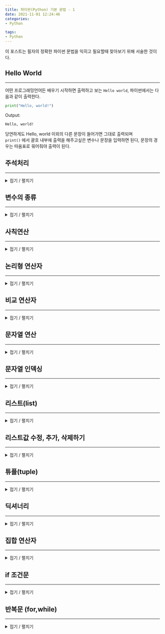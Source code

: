 ```yaml
---
title: 파이썬(Python) 기본 문법 - 1
date: 2021-11-01 12:24:46
categories: 
- Python

tags: 
- Python
---
```



이 포스트는 필자의 정확한 파이썬 문법을 익히고 필요할때 찾아보기 위해 서술한 것이다. 

## Hello World

---
어떤 프로그래밍언어든 배우기 시작하면 출력하고 보는 `Hello world`, 파이썬에서는 다음과 같이 출력한다.
```python
print("Hello, world!")
```
Output:  
  
    Hello, world!
당연하게도 Hello, world 이외의 다른 문장이 들어가면 그대로 출력되며  
`print()` 에서 괄호 내부에 출력을 해주고싶은 변수나 문장을 입력하면 된다, 문장의 경우는 따옴표로 묶어줘야 출력이 된다.   

## 주석처리 

---
<details> 
<summary>접기 / 펼치기</summary>
<div markdown="1">

프로그래밍 언어마다 주석처리를 해주는 방법이 다르다, 파이썬의 경우에는 다음과 같이 주석처리한다.
```python
# 한줄을 주석처리하는 방법입니다.
"""
여러줄을
한번에 주석처리하는
방법입니다.
"""
print("Hello, world!")
```
Output:  
  
    Hello, world!
위처럼 작성하고 실행시키면 나머지 줄은 모두 주석처리되고 가장 아랫줄인 Hello, world만 출력이 되는걸 볼 수 있다.  

</div>
</details>


## 변수의 종류


---
<details> 
<summary>접기 / 펼치기</summary>
<div markdown="1">

**변수**(Variable)는 (문자나 숫자 같은) 값을 담는 컨테이너로 값을 유지할 필요가 있을 때 사용한다. 여기에 담겨진 값은 다른 값으로 바꿀 수 있다. 변수는 마치 (사람이 쓰는 언어인) 자연어에서 대명사와 비슷한 역할을 한다. 

출처 : [생활코딩 - 변수](https://www.opentutorials.org/course/743/4673)   

다른 프로그래밍언어와 같이 파이썬 역시 다양한 변수의 종류(타입)가 있는데 이번 단락에서는 그것에 대해 알아보겠다.

### int타입 (정수형)
```python
num_int = 1
print(type(num_int))
```
변수에 값을 정수로 주고 그 변수의 타입을 알아본 예제, 출력을 하게되면 `<class 'int'>`가 줄력된다.

### float타입 (실수형)
```python
num_float = 0.2
print(type(num_float))
```
변수에 값을 실수로 주고 그 변수의 타입을 출력한 예제, 출력을 하게되면 `<class 'float'>`가 출력된다.

### bool타입 (논리형)
```python
bool_true = True
print(type(bool_true))
```
변수에 값을 논리타입(True or False)으로 주고 그 변수의 타입을 출력한 예제, 출력하면 `<class 'bool>`이 출력된다.

### None타입
```python
none_x = None
print(type(none_x))
```
`Null`을 나타내는 자료형이다, `None`라는 한가지 값만 가질 수 있다. (왜 필요한지는 아직 모르겠다)

</div>
</details>


## 사칙연산


---
<details> 
<summary>접기 / 펼치기</summary>
<div markdown="1">

파이썬에서의 사칙연산은 일반적인 사칙연산과 같다.  
그리고 나눈후 정수의값만 구하는 `//`, 나머지를 구하는 `%`, 거듭제곱을 뜻하는 `**` 등의 연산자가 있다.
```python
a = 3
b = 2
print('a + b = ', a+b)
print('a - b = ', a-b)
print('a * b = ', a*b)
print('a / b = ', a/b)
print('a // b = ', a//b)
print('a % b = ', a%b)
print('a ** b = ', a**b)
```
Output:  
  
    a + b =  5
    a - b =  1
    a * b =  6
    a / b =  1.5
    a // b =  1
    a % b =  1
    a ** b =  9
위처럼 각각 계산이 된걸 알 수 있다.

### 정리하면 아래와 같다
|연산자|내용|
|:------:|:---:|
|+|두 변수의 합을 계산|
|-|두 변수의 차를 계산|
|*|두 변수의 곱을 계산|
|/|두 변수로 나눈 결과를 float 형으로 반환|
|//|두 변수로 나눈 결과에서 정수 부분만 취함|
|%|두 변수로 나눈 결과에서 나머지 값만 가져옴|
|**|i**j일 경우, i의 j만큼 제곱하여 계산 (예: 2 ** 4 = 24 = 16)|

</div>
</details>



## 논리형 연산자


---
<details> 
<summary>접기 / 펼치기</summary>
<div markdown="1">

논리형 연산자에는 `and` 와 `or`이 있다.  
`and`연산자는 두 조건이 모두 참일때 `True`가 되며 `or`의 경우 두 조건중 하나라도 참일때 `True`가 된다.

### and연산자

```python
print(True and True)
print(True and False)
print(False and True)
print(False and False)
```
Output:  
  
    True
    False
    False
    False
위 결과처럼 두 조건 모두 참일때만 `True`를 반환한다.  
표로 나타내면 다음과 같다.  

|변수1|변수2|AND 연산결과|
|:------:|:---:|:---:|
|True|True|True|
|True|False|False|
|False|True|False|
|False|False|False|


### or 연산자
```python
print(True or True)
print(True or False)
print(False or True)
print(False or False)
```
Output:  
  
    True
    True
    True
    False
위 결과처럼 두 조건 중 하나만 참이라도 `True`를 반환한다.
표로 나타내면 다음과 같다.  

|변수1|변수2|AND 연산결과|
|:------:|:---:|:---:|
|True|True|True|
|True|False|True|
|False|True|True|
|False|False|False|

</div>
</details>


## 비교 연산자


---
<details> 
<summary>접기 / 펼치기</summary>
<div markdown="1">  

비교 연산자에는 `>`,`<`,`>=`,`<=`이 있다.
일단, 예제를 보자.
```python
print(4 > 3)
print(4 < 3)
print(4 >= 3)
print(4 <= 3)
```
Output:  
  
    True
    False
    True
    False
예제처럼 결과는 논리타입으로 출력된다.

</div>
</details>

## 문자열 연산

---
<details> 
<summary>접기 / 펼치기</summary>
<div markdown="1">  

정수나 실수 논리타입뿐만 아니라 문자열도 연산이 가능하다.  
다만 문자열을 뒤에 덧붙이는`+`연산자, 문자열을 횟수만큼 반복해주는`*`연산자만 사용이 가능하다.  
```python
str1 = "Python "
str2 = "Editor "
print('str1 + str2 = ', str1 + str2)
```
Output:  
  
    Python Editor
`+`연산자의 경우 위처럼 문자열 두 개가 나란히 이어붙혀져 출력이 되며,
```python
greet = str1 + str2
print('greet * 3 = ', greet * 3)
```
Output:  
  
    Python Editor Python Editor Python Editor 
`*`연산자의 경우 변수에 담긴 문자열이 정해준 횟수만큼 반복되어 나열된다.
</div>
</details>

## 문자열 인덱싱

---
<details> 
<summary>접기 / 펼치기</summary>
<div markdown="1">

문자열이 있는경우 숫자을 통해 문자열에서 특정 문자만을 출력할 수 있는데 이를 `Indexing` 이라고 한다.  
`Hello world`이라는 문자열이 있다고 하자 그럼 문자열의 각 인덱스는 다음과 같다.  

|문자열|H|e|l|l|o| |w|o|r|l|d|
|:---:|:---:|:---:|:---:|:---:|:---:|:---:|:---:|:---:|:---:|:---:|:---:|
|인덱스|0|1|2|3|4|5|6|7|8|9|10|

이처럼 각 글자마다 인덱스가 배정되며 공백에도 인덱스가 배정된다.  
인덱스를 사용하면 다음과 같은 것도 가능하다.
```python
text_ex = "Hello world"
print(text_ex[2])
print(text_ex[6:10])
print(text_ex[2:11:2])
```
Output:  
  
    l
    worl
    lowrd
위 예제는 문자열을 담은 변수에 인덱싱을 한 것이다  
첫번째 줄은 인덱스'2'의 문자를 가져오는 것인데 인덱스는 0부터 시작하므로 (2번째가아닌)3번째인'l'을 출력한것이다.  
두번째 줄은 인덱스'6'부터 '9'까지(두번째인덱스-1)의 숫자를 가져오는 것이므로 'worl'이 출력되었다.  
세번째 줄은 인덱스'2'부터 '10'까지를 가져오되, 한칸씩 건너뛰고(세번째 숫자가 3이므로) 가져오는것이다.

</div>
</details>


## 리스트(list)

---
<details> 
<summary>접기 / 펼치기</summary>
<div markdown="1">

`리스트`는 여러개의 문자열, 변수, 숫자 등을 담을수 있는 자료구조이다.
리스트의 장점은 다음과 같다.
- 인덱스 번호로 빠른 접근이 가능하다.
- 데이터의 위치에 대해 직접적인 접근(Access)가 가능하다.
```python
fruit = [['apple', 'banana', 'cherry'], 123]
```
위가 리스트의 형태이다.  
리스트의 값은 기본적으로 인덱스가 배정된다 이때는
```python
print(fruit[0])
```
Output:  
  
    ['apple', 'banana', 'cherry']
위와 같은 형태로 나타낼 수 있으며 해당 인덱스의 요소가 리스트라면 리스트 전체를 출력한다.  

만약 위처럼 리스트가 중첩된 형태라면
```python
print(fruit[0][1])
```
Output:  
  
    banana
위처럼 출력이 가능하며 이때 리스트의 요소중 해당 인덱스의 요소가 출력된다.  
물론 이 때도 출력된 문자열에서 다음과 같이 문자열의 요소를 출력하는것도 가능하다.
```python
print(fruit[0][1][3])
```
Output:  
  
    a
위와같이 결과가 출력된다.

</div>
</details>


## 리스트값 수정, 추가, 삭제하기

---
<details> 
<summary>접기 / 펼치기</summary>
<div markdown="1">

리스트가 여러 요소들의 집합이다보니 리스트의 값에 변동이 필요할 때가 있다.  
리스트는 값의 수정, 추가, 삭제가 가능하므로 기능과 문법에 대해 알아둘 필요가 있다.

### 리스트 값 수정하기
```python
a = [0,1,2]
a[1] = "b"
print(a)
```
Output:  
  
    [0, 'b', 2]
별다른 문법없이 리스트의 인덱스에 값을 넣어주니 수정이 되는것을 알 수 있다.

### 리스트 값 추가하기
* ### append
```python
a = [100, 200, 300]
a.append(400)
print(a)

b = [500,600]
a.append(b)
print(a)
```
Output:  
  
    [100, 200, 300, 400]
    [100, 200, 300, 400, [500, 600]]
`리스트명.append(값)`을 통해서 리스트에 값을 추가할 수 있으며 한개의 값만 추가할 수 있다.  
리스트의 경우엔 한가지 값이며 추가할 경우 중첩된 리스트의 형태로 추가가 된다.  

* ### extend
`extend`는 `append`와 거의 같지만 다른점이 하나 있습니다.  
`append`는 인자(리스트, 튜플 등)를 주어도 인자 그대로를 리스트에 추가하지만,  
`extend`는 인자를 줄 경우 인자의 값 하나하나를 리스트에 추가한다.
```python
a = [2, 9, 3]
b = [1, 2, 3]
a.extend(b)
print(a)
```
Output:  
  
    [2, 9, 3, 1, 2, 3]
결과와 같이 `append`와 비교했을때 `extend`된 인자의 값 하나하나가 추가된걸 볼 수 있다.

* ### insert
`insert`는 입력해준 위치의 인덱스에 값을 추가해준다.
```python
a = [1,2,3]
print(a)
a.insert(1,'abc')
print(a)
```
Output:  
  
    [1,2,3]
    [1,'abc',2,3]


### 리스트 값 삭제하기
* ### remove
```python
a =[1,2,1,2]
#리스트의 첫번째 1이 삭제
a.remove(1)
print(a)
#리스트의 두번째 였던 1이 삭제
a.remove(3)
print(a)
```
Output:  
  
    [2, 1, 2]
    [2, 2]
`리스트명.remove()`는 괄호내의 값을 삭제한다.  
만약 값이 리스트내에서 중복될경우 가장 앞에 있는 값을 삭제한다.

* ### del
```python
a = [0,1,2,3,4,5,6,7,8,9]

# 1 삭제
del a[1]
print(a)

b = [0,1,2,3,4,5,6,7,8,9]
# 범위로 삭제
del b[1:3] #list는 항상 시작하는 index부터, 종료하는 n의 n-1까지의 범위를 잡아준다.
print(b)
```
Output:  
  
    [0, 2, 3, 4, 5, 6, 7, 8, 9]
    [0, 3, 4, 5, 6, 7, 8, 9]
`del 리스트명[인덱스]`는 리스트의 인덱스에 위치한 값을 삭제해준다.  
인덱스값에 범위를 주고싶다면 0:4 처럼 넣을수 있으며 이때는 0에서 3번째 값까지 삭제가 된다.

* ### pop
```python
a = [0,1,2,3,4]
r = a.pop(1)

print(a)
print(r)
```
Output:  
  
    [0, 2, 3, 4]
    1
`리스트명.pop()`은 괄호내의 값을 해당 리스트에서 끄집어낸다.

</div>
</details>

## 튜플(tuple)

---
<details> 
<summary>접기 / 펼치기</summary>
<div markdown="1">

`튜플`은 리스트와 비슷하게 여러개의 문자열, 변수, 숫자 등을 담을수 있는 **자료구조**이다.  
튜플과 리스트의 가장 차이점으로는 튜플은 값에대한 수정이 불가하다는 점이다.  
그렇다면 튜플은 무슨 장점이 있느냐 라고 반문할 수 있는데 리스트와 비교한 튜플의 장점은 다음과 같다.  
- 메모리 사용량이 적다.
- 생성 시간이 빠르다.
- 인덱스를 사용하여 튜플의 데이터에 접근하는 시간이 비교적 짧다.

튜플의 문법, 기본형태는 다음과 같다.

```python
tuple1 = (0) # 끝에 콤마(,)를 붙이지 않았을 때
tuple2 = (0,) # 끝에 콤마(,)를 붙여줬을 때
tuple3 = 0,1,2

print(tuple1)
print(tuple2)
print(tuple3)

print(type(tuple1)) # 콤마(,)를 붙여주지 않으면 튜플이 아닙니다.
print(type(tuple2)) # 콤마(,)를 붙여주어야 튜플 자료형 입니다.
print(type(tuple3)) # 여러개의 값 일경우 괄호를 없애주어도 튜플 자료형 입니다.
```
Output:  
  
    0
    (0,)
    (0, 1, 2)
    <class 'int'>
    <class 'tuple'>
    <class 'tuple'>
튜플을 생성할때 튜플이 되기위해서는 콤마(,)가 필수적이다.  
콤마를 작성하지 않으면 타입을 출력했을때 튜플이 아닌 입력한 변수형태로 출력이 된다.

튜플역시 리스트와 같이 인덱싱및 슬라이싱이 가능하다.

### 튜플의 연산
튜플도 연산이 가능한데, 더하거나 곱하는 `+`, `*` 연산자만 사용이 가능하다.
```python
t1 = (0,1,2,3,4)
t2 = ('a','b','c')
t3 = t1+t2
print(t3)
```
Output:  
  
    (0, 1, 2, 3, 4, 'a', 'b', 'c')
</div>
</details>

## 딕셔너리

---
<details> 
<summary>접기 / 펼치기</summary>
<div markdown="1">

딕셔너리는 키와 그에따른 값으로 구성되어있는 파이썬의 **자료구조**이다.  
```python
dic = {'teacher':'alice', 'class': 5, 'studentid': '15', 'list':[1,2,3]}

print(dic['teacher'])
print(dic['class'])
print(dic['list'])
```
Output:

    alice
    5
    [1, 2, 3]

`키`를 출력하면 그와 대응하는 `값`이 출력되는 자료구조이며 자료에 순서가 없는`논시퀀스 자료형`이다.

```python
a = {'name': 'bob', 'job': 'farmer', 'age': 35}
a.keys()
a.values()
```
Output:  
  
    dict_keys(['name', 'job', 'age'])
    dict_values(['bob', 'farmer', 35])
이렇게 키만 출력할수도, 값만 출력할수도 있다.

</div>
</details>

## 집합 연산자

---
<details> 
<summary>접기 / 펼치기</summary>
<div markdown="1">

파이썬에도 집합연산이 있고, 자료구조들의 합,교,차집합에 대한 연산을 할수 있다.  
기호는 `|`,`&`,`-`이며, 각각의 예시는 다음과 같다.
```python
a = {1,2,3,4}
b = {3,4,5,6}
print(a|b) 
print(a&b)
print(a-b)
```
Output:  
  
    {1, 2, 3, 4, 5, 6}
    {3, 4}
    {1, 2}

</div>
</details>

## if 조건문

---
<details> 
<summary>접기 / 펼치기</summary>
<div markdown="1">

**조건문**이란 작성자가 명시한 조건식의 결과인 `boolean`값이 참인지 거짓인지에 따라 달라지는 계산이나 상황을 수행하는 문장이다.
```python
a = -5

if a>5:
    print('a는 5이상입니다')

elif a > 0:
    print("a는 0초과, 5이하입니다")

else:
    print("a는 음수입니다")
```
Output:  
  
    a는 음수입니다.

조건식에는 기본적으로 조건식이 들어가지만 `True`나 `False`등의 직접적인 `bool`형 변수가 삽입될수도 있으며, `and`,`or` 등과 결합하여 여러가지의 조건식을 사용할수도 있다.

</div>
</details>

## 반복문 (for,while)

---
<details> 
<summary>접기 / 펼치기</summary>
<div markdown="1">

같은동작을 여러번 반복해야 할 때 같은코드를 여러번 적어넣는건 비효율적이다.
그럴때 반복문을 사용하면 훨씬 적은양의 코드로도 같은효과를 낼 수 있다.

* ### for문
* for문의 기본 구조
```python
for 변수 in 리스트(또는 튜플, 문자열) :
    수행할 문장1
    수행할 문장2
```
리스트나 튜플, 문자열의 첫 번째 요소부터 마지막 요소까지 차례로 변수에 대입되어 "수행할 문장1", "수행할 문장2" 등이 수행된다.
```python
a = ['1','2','3']
for i in a :
    print(i)
```
Output:  
  
    1
    2
    3

리스트 `a`의 첫번째 값인 1이 `i`에 대입되고 `print(i)`가 출력된다.  
다음엔 두번째 값인 2가 대입되고 출력된다.  
이것을 마지막 값까지 반복한다.

* ### while문
* while문의 기본 구조
```python
while <조건문>:
    <수행할 문장1>
    <수행할 문장2>
    <수행할 문장3>
    ...
```
`while`문은 `for`보다는 간단하다. `while`, `조건문`, `실행문` 이 세개면 완성되기 때문이다.  
이러한 특성때문에 `while`문은 조건문을 거짓으로 만들어주는 문장이 없다면 무한실행된다. ~~프로그램 뻗는다~~  
간단한 예제를 보면 다음과 같다.
```python
i = 0
while i <= 5 :
    print("{}번째 반복입니다.".format(i))
    i += 1
```
Output:  
  
    0번째 반복입니다.
    1번째 반복입니다.
    2번째 반복입니다.
    3번째 반복입니다.
    4번째 반복입니다.
    5번째 반복입니다.
변수 `i`로 인해 자동으로 조건식이 `False`가 되면서 `while`문이 종료되는 모습이다.  
이렇듯 `while`문은 조건문을 거짓으로 만들어주는 무엇인가가 없다면 종료되지않는다.

</div>
</details>

